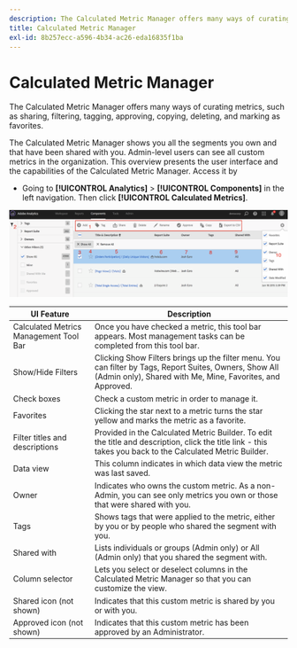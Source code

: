 ```yaml
---
description: The Calculated Metric Manager offers many ways of curating metrics, such as sharing, filtering, tagging, approving, copying, deleting, and marking as favorites.
title: Calculated Metric Manager
exl-id: 8b257ecc-a596-4b34-ac26-eda16835f1ba
---
```

# Calculated Metric Manager

The Calculated Metric Manager offers many ways of curating metrics, such as sharing, filtering, tagging, approving, copying, deleting, and marking as favorites.

The Calculated Metric Manager shows you all the segments you own and that have been shared with you. Admin-level users can see all custom metrics in the organization. This overview presents the user interface and the capabilities of the Calculated Metric Manager. Access it by

* Going to **[!UICONTROL Analytics]** > **[!UICONTROL Components]** in the left navigation. Then click **[!UICONTROL Calculated Metrics]**.

![](assets/calcmet_mgr_ui.png)

| UI Feature  | Description  |
| --- | --- |
| Calculated Metrics Management Tool Bar  | Once you have checked a metric, this tool bar appears. Most management tasks can be completed from this tool bar.  |
| Show/Hide Filters  | Clicking Show Filters brings up the filter menu. You can filter by Tags, Report Suites, Owners, Show All (Admin only), Shared with Me, Mine, Favorites, and Approved.  |
| Check boxes  | Check a custom metric in order to manage it.  |
| Favorites  | Clicking the star next to a metric turns the star yellow and marks the metric as a favorite.  |
| Filter titles and descriptions  | Provided in the Calculated Metric Builder. To edit the title and description, click the title link - this takes you back to the Calculated Metric Builder.  |
| Data view  | This column indicates in which data view the metric was last saved.  |
| Owner  | Indicates who owns the custom metric. As a non-Admin, you can see only metrics you own or those that were shared with you.  |
| Tags  | Shows tags that were applied to the metric, either by you or by people who shared the segment with you.  |
| Shared with  | Lists individuals or groups (Admin only) or All (Admin only) that you shared the segment with.  |
| Column selector  | Lets you select or deselect columns in the Calculated Metric Manager so that you can customize the view.  |
| Shared icon (not shown)  | Indicates that this custom metric is shared by you or with you.  |
| Approved icon (not shown)  | Indicates that this custom metric has been approved by an Administrator.  |
